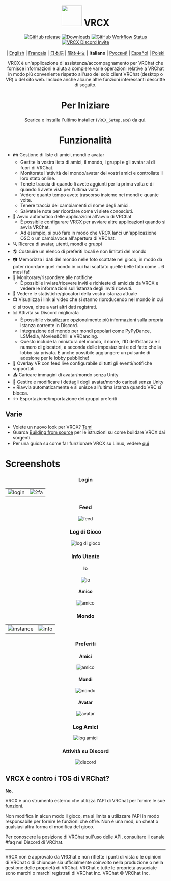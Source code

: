 <div align="center">

# <img src="https://raw.githubusercontent.com/vrcx-team/VRCX/master/VRCX.ico" width="64" height="64"> </img> VRCX

[![GitHub release](https://img.shields.io/github/release/vrcx-team/VRCX.svg)](https://github.com/vrcx-team/VRCX/releases/latest)
[![Downloads](https://img.shields.io/github/downloads/vrcx-team/VRCX/total?color=6451f1)](https://github.com/vrcx-team/VRCX/releases/latest)
[![GitHub Workflow Status](https://github.com/vrcx-team/VRCX/actions/workflows/github_actions.yml/badge.svg)](https://github.com/vrcx-team/VRCX/actions/workflows/github_actions.yml)
[![VRCX Discord Invite](https://img.shields.io/discord/854071236363550763?color=%237289DA&logo=discord&logoColor=white&label=discord)](https://vrcx.app/discord)

| [English](./README.md) | [Français](./README.fr.md) | [日本語](./README.jp.md) | [简体中文](./README.zh_CN.md) | **Italiano** | [Русский](./README.ru_RU.md) | [Español](./README.es.md) | [Polski](./README.pl.md)

VRCX è un'applicazione di assistenza/accompagnamento per VRChat che fornisce informazioni e aiuta a compiere varie operazioni relative a VRChat in modo più conveniente rispetto all'uso del solo client VRChat (desktop o VR) o del sito web. Include anche alcune altre funzioni interessanti descritte di seguito.

# Per Iniziare

<div align="center">

Scarica e installa l'ultimo installer (`VRCX_Setup.exe`) da [qui](https://github.com/vrcx-team/VRCX/releases/latest).

# Funzionalità

<div align="left">

- :family: Gestione di liste di amici, mondi e avatar
    - Gestite la vostra lista di amici, il mondo, i gruppi e gli avatar al di fuori di VRChat.
    - Monitorate l'attività del mondo/avatar dei vostri amici e controllate il loro stato online.
    - Tenete traccia di quando li avete aggiunti per la prima volta e di quando li avete visti per l'ultima volta.
    - Vedere quanto tempo avete trascorso insieme nei mondi e quante volte.
    - Tenere traccia dei cambiamenti di nome degli amici.
    - Salvate le note per ricordare come vi siete conosciuti.
- :electric_plug: Avvio automatico delle applicazioni all'avvio di VRChat
    - È possibile configurare VRCX per avviare altre applicazioni quando si avvia VRChat.
    - Ad esempio, si può fare in modo che VRCX lanci un'applicazione OSC o un cambiavoce all'apertura di VRChat.
- :mag: Ricerca di avatar, utenti, mondi e gruppi
- :earth_americas: Costruire un elenco di preferiti locali e non limitati del mondo
- :camera: Memorizza i dati del mondo nelle foto scattate nel gioco, in modo da poter ricordare quel mondo in cui hai scattato quelle belle foto come... 6 mesi fa!
- :bell: Monitorare/rispondere alle notifiche
    - È possibile inviare/ricevere inviti e richieste di amicizia da VRCX e vedere le informazioni sull'istanza degli inviti ricevuti.
- :scroll: Vedere le statistiche/giocatori della vostra istanza attuale
- :tv: Visualizza i link ai video che si stanno riproducendo nel mondo in cui ci si trova, oltre a vari altri dati registrati.
- :bar_chart: Attività su Discord migliorata
    - È possibile visualizzare opzionalmente più informazioni sulla propria istanza corrente in Discord.
    - Integrazione del mondo per mondi popolari come PyPyDance, LSMedia, Movies&Chill e VRDancing.
    - Questo include la miniatura del mondo, il nome, l'ID dell'istanza e il numero di giocatori, a seconda delle impostazioni e del fatto che la lobby sia privata. È anche possibile aggiungere un pulsante di adesione per le lobby pubbliche!
- :crystal_ball: Overlay VR con feed live configurabile di tutti gli eventi/notifiche supportati.
- :outbox_tray: Caricare immagini di avatar/mondo senza Unity
- :page_facing_up: Gestire e modificare i dettagli degli avatar/mondo caricati senza Unity
- :skull: Riavvia automaticamente e si unisce all'ultima istanza quando VRC si blocca.
- :left_right_arrow: Esportazione/importazione dei gruppi preferiti

## Varie

- Volete un nuovo look per VRCX? [Temi](https://github.com/vrcx-team/VRCX/wiki/Themes)
- Guarda [Building from source](https://github.com/vrcx-team/VRCX/wiki/Building-from-source) per le istruzioni su come buildare VRCX dai sorgenti.
- Per una guida su come far funzionare VRCX su Linux, vedere [qui](https://github.com/vrcx-team/VRCX/wiki/Running-VRCX-on-Linux)

# Screenshots

<div align="center">

<h3>Login</h3>

<table>
  <tr>
    <td align="center"><img src="https://github-production-user-asset-6210df.s3.amazonaws.com/82102170/251994190-5e6a961e-b2fe-4d3b-bf66-455d8626b8bf.png" alt="login"></td>
    <td align="center"><img src="https://github-production-user-asset-6210df.s3.amazonaws.com/82102170/251994414-a21faf59-6199-45de-94e7-a093a6b8c0ac.png" alt="2fa"></td>
  </tr>
</table>

<h3>Feed</h3>

<img src="https://github-production-user-asset-6210df.s3.amazonaws.com/82102170/251987020-9839a2c9-47db-4271-b1bf-8e07669a7056.png" alt="feed">

<h3>Log di Gioco</h3>

<img src="https://github-production-user-asset-6210df.s3.amazonaws.com/82102170/251987498-b82266ed-131d-42ad-be2f-b167f24acf9f.png" alt="log di gioco">

<h3>Info Utente</h3>

<h4>Io</h4>

<img src="https://github-production-user-asset-6210df.s3.amazonaws.com/82102170/251990237-0c863d27-141c-4447-82de-4279ab8973ea.png" alt="io">

<h4>Amico</h4>

<img src="https://github-production-user-asset-6210df.s3.amazonaws.com/82102170/251989666-8f918786-e632-451d-be29-f92d2c681b80.png" alt="amico">

<h3>Mondo</h3>

<table>
  <tr>
    <td align="center"><img src="https://github-production-user-asset-6210df.s3.amazonaws.com/82102170/251991003-37a986bb-470c-442b-8ada-31918f7b2017.png" alt="instance"></td>
    <td align="center"><img src="https://github-production-user-asset-6210df.s3.amazonaws.com/82102170/251991217-0d40846f-ac08-48c0-8e4d-18c35fe0999b.png" alt="info"></td>
  </tr>
</table>

<h3>Preferiti</h3>

<h4>Amici</h4>

<img src="https://github-production-user-asset-6210df.s3.amazonaws.com/82102170/251992424-ba406d0f-787e-4e2d-89bd-4caa0a05d31f.png" alt="amico">

<h4>Mondi</h4>

<img src="https://github-production-user-asset-6210df.s3.amazonaws.com/82102170/251992950-8f2c6cdc-dc9a-4a60-b59f-9fa80d071359.png" alt="mondo">

<h4>Avatar</h4>

<img src="https://github-production-user-asset-6210df.s3.amazonaws.com/82102170/251993408-66d11100-15a8-484f-b9fd-82be1516c9be.png" alt="avatar">

<h3>Log Amici</h3>

<img src="https://github-production-user-asset-6210df.s3.amazonaws.com/82102170/251993741-e2033095-4ceb-4552-8b79-9285325c1e49.png" alt="log amici">

<h3>Attività su Discord</h3>

<img src="https://github-production-user-asset-6210df.s3.amazonaws.com/82102170/251997318-5a71249c-59fc-4ad6-9194-d6b1d4165600.png" alt="discord">

<!-- Le altre immagini saranno simili a questa -->
</div>

## VRCX è contro i TOS di VRChat?

**No.**

VRCX è uno strumento esterno che utilizza l'API di VRChat per fornire le sue funzioni.

Non modifica in alcun modo il gioco, ma si limita a utilizzare l'API in modo responsabile per fornire le funzioni che offre. Non è una mod, un cheat o qualsiasi altra forma di modifica del gioco.

Per conoscere la posizione di VRChat sull'uso delle API, consultare il canale #faq nel Discord di VRChat.

---

VRCX non è approvato da VRChat e non riflette i punti di vista o le opinioni di VRChat o di chiunque sia ufficialmente coinvolto nella produzione o nella gestione delle proprietà di VRChat. VRChat e tutte le proprietà associate sono marchi o marchi registrati di VRChat Inc. VRChat © VRChat Inc.
